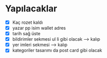# Yapılacaklar

- [x] Kaç rozet kaldı
- [x] yazar pp isim wallet adres
- [x] tarih sağ üste
- [x] bildirimler sekmesi ul li gibi olacak --> kalıp
- [x] yer imleri sekmesi --> kalıp
- [x] kategoriler tasarımı da post card gibi olacak
